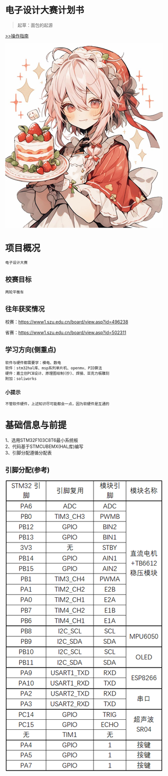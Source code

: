 # 电子设计大赛计划书

> 起草：面包的起源

[>>操作指南](guide)

![logo](_media/logo.jpg)

# 项目概况

    电子设计大赛

## 校赛目标

    两轮平衡车

## 往年获奖情况

校赛：https://www1.szu.edu.cn/board/view.asp?id=496238

省赛：https://www1.szu.edu.cn/board/view.asp?id=502311



## 学习方向(侧重点)

    软件与硬件都需要学：模电、数电  
    软件：stm32hal库、msp系列单片机、openmv、PID算法
    硬件：嘉立创PCB设计、原理图绘制(抄)、焊接、亚克力板雕刻
    附加：soliworks  

### 小提示

    不管软件硬件，上述知识尽可能都会一点，因为软硬件是互通的


# 基础信息与前提

1、选用STM32F103C8T6最小系统板  
2、代码基于STMCUBEMX(HAL库)编写  
3、引脚分配遵循分配表  

## 引脚分配(参考)

![pin](_media/pin.jpg)


